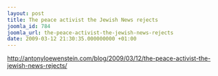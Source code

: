 ```yaml
---
layout: post
title: The peace activist the Jewish News rejects
joomla_id: 784
joomla_url: the-peace-activist-the-jewish-news-rejects
date: 2009-03-12 21:30:35.000000000 +01:00
---
```

<a target="_blank" href="http://antonyloewenstein.com/blog/2009/03/12/the-peace-activist-the-jewish-news-rejects/"><span style="text-decoration: underline;"><span style="color: #0000ff;">http://antonyloewenstein.com/blog/2009/03/12/the-peace-activist-the-jewish-news-rejects/</span></span></a>
